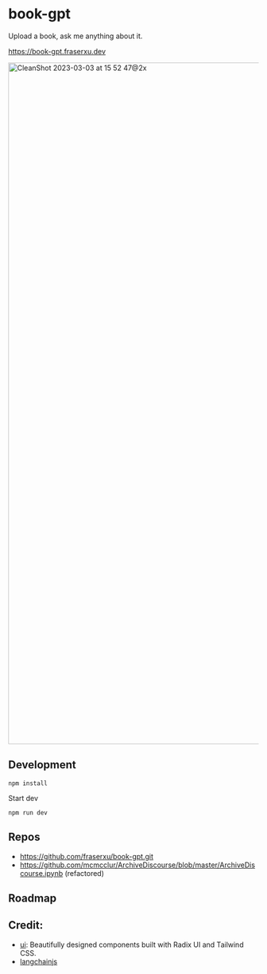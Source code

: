 # book-gpt

Upload a book, ask me anything about it.

https://book-gpt.fraserxu.dev

<img width="1368" alt="CleanShot 2023-03-03 at 15 52 47@2x" src="https://user-images.githubusercontent.com/1183541/222635742-f3a03f09-0da9-479c-8252-3a927b81874c.png">


## Development

```
npm install
```

Start dev

```
npm run dev
```

## Repos
- https://github.com/fraserxu/book-gpt.git
- https://github.com/mcmcclur/ArchiveDiscourse/blob/master/ArchiveDiscourse.ipynb (refactored)

## Roadmap

## Credit:

* [ui](https://github.com/shadcn/ui): Beautifully designed components built with Radix UI and Tailwind CSS.
* [langchainjs](https://hwchase17.github.io/langchainjs/docs/overview/)
